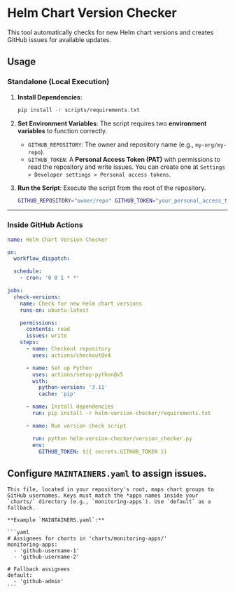 # Helm Chart Version Checker

This tool automatically checks for new Helm chart versions and creates GitHub issues for available updates.

##  Usage


### Standalone (Local Execution)

1.  **Install Dependencies**:

    ```bash
    pip install -r scripts/requirements.txt
    ```

2.  **Set Environment Variables**: The script requires two **environment variables** to function correctly.

      * `GITHUB_REPOSITORY`: The owner and repository name (e.g., `my-org/my-repo`).
      * `GITHUB_TOKEN`: A **Personal Access Token (PAT)** with permissions to read the repository and write issues. You can create one at `Settings > Developer settings > Personal access tokens`.

3.  **Run the Script**: Execute the script from the root of the repository.

    ```bash
    GITHUB_REPOSITORY="owner/repo" GITHUB_TOKEN="your_personal_access_token" python scripts/version_checker.py
    ```

-----

### Inside GitHub Actions

```yaml
name: Helm Chart Version Checker

on:
  workflow_dispatch:

  schedule:
    - cron: '0 0 1 * *'

jobs:
  check-versions:
    name: Check for new Helm chart versions
    runs-on: ubuntu-latest

    permissions:
      contents: read
      issues: write
    steps:
      - name: Checkout repository
        uses: actions/checkout@v4

      - name: Set up Python
        uses: actions/setup-python@v5
        with:
          python-version: '3.11'
          cache: 'pip'

      - name: Install dependencies
        run: pip install -r helm-version-checker/requirements.txt

      - name: Run version check script

        run: python helm-version-checker/version_checker.py
        env:
          GITHUB_TOKEN: ${{ secrets.GITHUB_TOKEN }}
```



## Configure `MAINTAINERS.yaml` to assign issues.
    This file, located in your repository's root, maps chart groups to GitHub usernames. Keys must match the *apps names inside your `charts/` directory (e.g., `monitoring-apps`). Use `default` as a fallback.

    **Example `MAINTAINERS.yaml`:**

    ```yaml
    # Assignees for charts in 'charts/monitoring-apps/'
    monitoring-apps:
      - 'github-username-1'
      - 'github-username-2'

    # Fallback assignees
    default:
      - 'github-admin'
    ```

